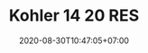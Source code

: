 ---
title: "Kohler 14 20 RES"
date: 2020-08-30T10:47:05+07:00
draft: false
layout: "kohler-14-20-RES"
---